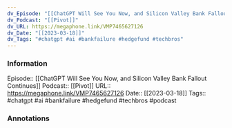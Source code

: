 ```yaml
---
dv_Episode: "[[ChatGPT Will See You Now, and Silicon Valley Bank Fallout Continues]]"
dv_Podcast: "[[Pivot]]"
dv_URL: https://megaphone.link/VMP7465627126
dv_Date: "[[2023-03-18]]"
dv_Tags: "#chatgpt #ai #bankfailure #hedgefund #techbros"
---
```

### Information

Episode:: [[ChatGPT Will See You Now, and Silicon Valley Bank Fallout Continues]]
Podcast:: [[Pivot]]
URL:: https://megaphone.link/VMP7465627126
Date:: [[2023-03-18]]
Tags:: #chatgpt #ai #bankfailure #hedgefund #techbros 
#podcast


### Annotations

